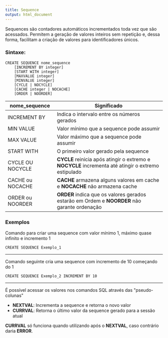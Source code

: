 ```yaml
---
title: Sequence
output: html_document
---
```


Sequences são contadores automáticos incrementados toda vez que são acessados.
Permitem a geração de valores inteiros sem repetição e, dessa forma, 
facilitam a criação de valores para identificadores únicos.

### Sintaxe:
```
CREATE SEQUENCE nome_sequence
    [INCREMENT BY integer]
    [START WITH integer]
    [MAXVALUE integer]
    [MINVALUE integer]
    [CYCLE | NOCYCLE]
    [CACHE integer | NOCACHE]
    [ORDER | NOORDER]
```

nome_sequence    | Significado
---------------- | ------------------------------------------------------------
INCREMENT BY     | Indica o intervalo entre os números gerados
MIN VALUE        | Valor mínimo que a sequence pode assumir
MAX VALUE        | Valor máximo que a sequence pode assumir
START WITH       | O primeiro valor gerado pela sequence
CYCLE OU NOCYCLE | **CYCLE** reinicia após atingir o extremo e **NOCYCLE** incrementa até atingir o extremo estipulado
CACHE ou NOCACHE | **CACHE** armazena alguns valores em cache e **NOCACHE** não armazena cache
ORDER ou NOORDER | **ORDER** indica que os valores gerados estarão em Ordem e **NOORDER**  não garante ordenação

### Exemplos

Comando para criar uma sequence com valor mínimo 1, máximo quase infinito e incremento 1

```
CREATE SEQUENCE Exemplo_1
```

***

Comando seguinte cria uma sequence com incremento de 10 começando do 1

```
CREATE SEQUENCE Exemplo_2 INCREMENT BY 10
```

***

É possível acessar os valores nos comandos SQL através das "pseudo-colunas"

* **NEXTVAL**: Incrementa a sequence e retorna o novo valor
* **CURRVAL**: Retorna o último valor da sequence gerado para a sessão atual

**CURRVAL** só funciona quando utilizando após o **NEXTVAL**, caso contrário daria **ERROR**.